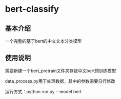 # bert-classify
## 基本介绍
一个完整的基于bert的中文文本分类模型
## 使用说明

需要新建一个bert_pretrain文件夹存放中文bert预训练模型

data_process.py用于处理数据，其中的参数需要自行修改

运行方式：python run.py --model bert
